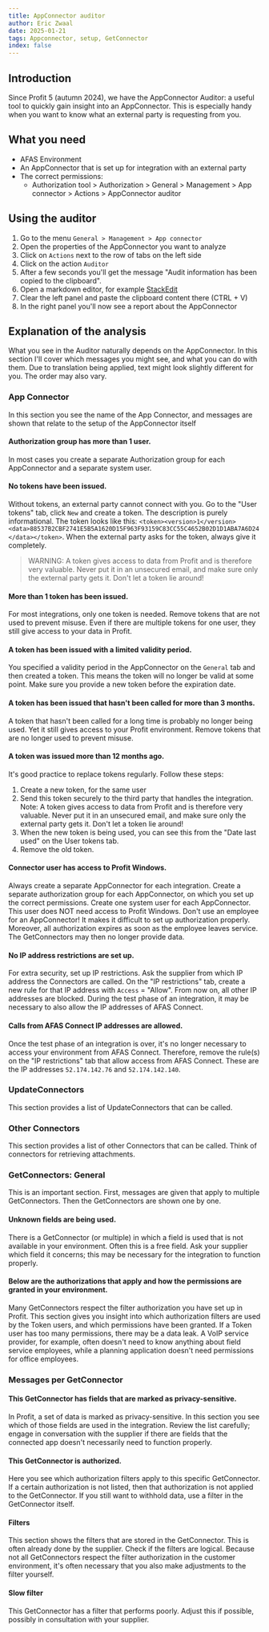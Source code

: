 ```yaml
---
title: AppConnector auditor
author: Eric Zwaal
date: 2025-01-21
tags: Appconnector, setup, GetConnector
index: false
---
```


## Introduction

Since Profit 5 (autumn 2024), we have the AppConnector Auditor: a useful tool to quickly gain insight into an AppConnector. This is especially handy when you want to know what an external party is requesting from you.

## What you need

- AFAS Environment
- An AppConnector that is set up for integration with an external party
- The correct permissions: 
  - Authorization tool > Authorization > General > Management > App connector > Actions > AppConnector auditor

## Using the auditor

1. Go to the menu `General > Management > App connector` 
2. Open the properties of the AppConnector you want to analyze
3. Click on `Actions` next to the row of tabs on the left side
4. Click on the action `Auditor`
5. After a few seconds you'll get the message "Audit information has been copied to the clipboard".
6. Open a markdown editor, for example [StackEdit](https://stackedit.io/)
7. Clear the left panel and paste the clipboard content there (CTRL + V)
8. In the right panel you'll now see a report about the AppConnector

## Explanation of the analysis

What you see in the Auditor naturally depends on the AppConnector. In this section I'll cover which messages you might see, and what you can do with them. Due to translation being applied, text might look slightly different for you. The order may also vary.

### App Connector

In this section you see the name of the App Connector, and messages are shown that relate to the setup of the AppConnector itself

#### Authorization group has more than 1 user.

In most cases you create a separate Authorization group for each AppConnector and a separate system user. 

#### No tokens have been issued.

Without tokens, an external party cannot connect with you. Go to the "User tokens" tab, click `New` and create a token. The description is purely informational. The token looks like this: `<token><version>1</version><data>88537B2CBF2741E5B5A1620D15F963F93159C83CC55C4652B02D1D1ABA7A6D24</data></token>`. When the external party asks for the token, always give it completely. 

> WARNING: A token gives access to data from Profit and is therefore very valuable. Never put it in an unsecured email, and make sure only the external party gets it. Don't let a token lie around!

#### More than 1 token has been issued.

For most integrations, only one token is needed. Remove tokens that are not used to prevent misuse. Even if there are multiple tokens for one user, they still give access to your data in Profit.

#### A token has been issued with a limited validity period.

You specified a validity period in the AppConnector on the `General` tab and then created a token. This means the token will no longer be valid at some point. Make sure you provide a new token before the expiration date.

#### A token has been issued that hasn't been called for more than 3 months.

A token that hasn't been called for a long time is probably no longer being used. Yet it still gives access to your Profit environment. Remove tokens that are no longer used to prevent misuse.

#### A token was issued more than 12 months ago.

It's good practice to replace tokens regularly. Follow these steps:
1. Create a new token, for the same user
2. Send this token securely to the third party that handles the integration. Note: A token gives access to data from Profit and is therefore very valuable. Never put it in an unsecured email, and make sure only the external party gets it. Don't let a token lie around!
3. When the new token is being used, you can see this from the "Date last used" on the User tokens tab.
4. Remove the old token.

#### Connector user has access to Profit Windows.

Always create a separate AppConnector for each integration. 
Create a separate authorization group for each AppConnector, on which you set up the correct permissions.
Create one system user for each AppConnector. This user does NOT need access to Profit Windows. 
Don't use an employee for an AppConnector! It makes it difficult to set up authorization properly. Moreover, all authorization expires as soon as the employee leaves service. The GetConnectors may then no longer provide data.

#### No IP address restrictions are set up.

For extra security, set up IP restrictions. Ask the supplier from which IP address the Connectors are called. On the "IP restrictions" tab, create a new rule for that IP address with `Access` = "Allow". From now on, all other IP addresses are blocked.
During the test phase of an integration, it may be necessary to also allow the IP addresses of AFAS Connect.

#### Calls from AFAS Connect IP addresses are allowed.

Once the test phase of an integration is over, it's no longer necessary to access your environment from AFAS Connect. Therefore, remove the rule(s) on the "IP restrictions" tab that allow access from AFAS Connect. 
These are the IP addresses `52.174.142.76` and `52.174.142.140`. 

### UpdateConnectors

This section provides a list of UpdateConnectors that can be called.

### Other Connectors

This section provides a list of other Connectors that can be called. Think of connectors for retrieving attachments.

### GetConnectors: General

This is an important section. First, messages are given that apply to multiple GetConnectors. Then the GetConnectors are shown one by one.

#### Unknown fields are being used.

There is a GetConnector (or multiple) in which a field is used that is not available in your environment. Often this is a free field. Ask your supplier which field it concerns; this may be necessary for the integration to function properly.

#### Below are the authorizations that apply and how the permissions are granted in your environment.

Many GetConnectors respect the filter authorization you have set up in Profit. This section gives you insight into which authorization filters are used by the Token users, and which permissions have been granted. If a Token user has too many permissions, there may be a data leak. A VoIP service provider, for example, often doesn't need to know anything about field service employees, while a planning application doesn't need permissions for office employees.

### Messages per GetConnector

#### This GetConnector has fields that are marked as privacy-sensitive.

In Profit, a set of data is marked as privacy-sensitive. In this section you see which of those fields are used in the integration. Review the list carefully; engage in conversation with the supplier if there are fields that the connected app doesn't necessarily need to function properly.

#### This GetConnector is authorized.

Here you see which authorization filters apply to this specific GetConnector. If a certain authorization is not listed, then that authorization is not applied to the GetConnector. If you still want to withhold data, use a filter in the GetConnector itself.

#### Filters

This section shows the filters that are stored in the GetConnector. This is often already done by the supplier. Check if the filters are logical. 
Because not all GetConnectors respect the filter authorization in the customer environment, it's often necessary that you also make adjustments to the filter yourself. 

#### Slow filter

This GetConnector has a filter that performs poorly. Adjust this if possible, possibly in consultation with your supplier.
